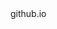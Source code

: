 <!doctype html>
<html>
<head>
<meta charset="UTF-8">
<title>Untitled Document</title>
</head>

<body>
github.io
</body>
</html>

